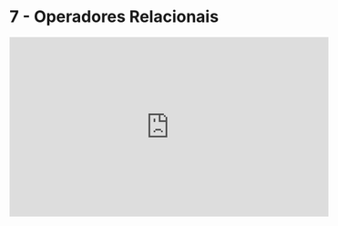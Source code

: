 # 7 - Operadores Relacionais

<iframe width="560" height="315" src="https://www.youtube.com/embed/uavzR6GHoTg" title="YouTube video player" frameborder="0" allow="accelerometer; autoplay; clipboard-write; encrypted-media; gyroscope; picture-in-picture" allowfullscreen></iframe>
